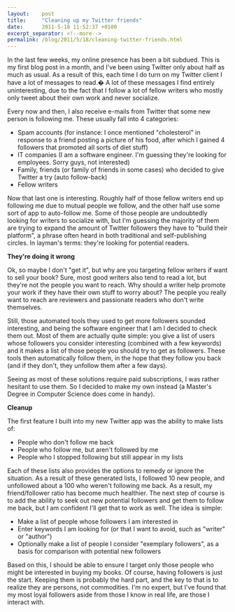 ```yaml
---
layout:    post
title:     "Cleaning up my Twitter friends"
date:      2011-5-18 11:52:37 +0100
excerpt_separator: <!--more-->
permalink: /blog/2011/5/18/cleaning-twitter-friends.html
---
```


In the last few weeks, my online presence has been a bit subdued. This is my first blog post in a month, and I've been using Twitter only about half as much as usual. As a result of this, each time I do turn on my Twitter client I have a lot of messages to read.� A lot of these messages I find entirely uninteresting, due to the fact that I follow a lot of fellow writers who mostly only tweet about their own work and never socialize.

<!--more-->
Every now and then, I also receive e-mails from Twitter that some new person is following me. These usually fall into 4 categories:
* Spam accounts (for instance: I once mentioned &quot;cholesterol&quot; in response to a friend posting a picture of his food, after which I gained 4 followers that promoted all sorts of diet stuff)
* IT companies (I am a software engineer. I'm guessing they're looking for employees. Sorry guys, not interested)
* Family, friends (or family of friends in some cases) who decided to give Twitter a try (auto follow-back)
* Fellow writers

Now that last one is interesting. Roughly half of those fellow writers end up following me due to mutual people we follow, and the other half use some sort of app to auto-follow me. Some of those people are undoubtedly looking for writers to socialize with, but I'm guessing the majority of them are trying to expand the amount of Twitter followers they have to &quot;build their platform&quot;, a phrase often heard in both traditional and self-publishing circles. In layman's terms: they're looking for potential readers.

**They're doing it wrong**

Ok, so maybe I don't &quot;get it&quot;, but why are you targeting fellow writers if want to sell your book? Sure, most good writers also tend to read a lot, but they're not the people you want to reach. Why should a writer help promote your work if they have their own stuff to worry about? The people you really want to reach are reviewers and passionate readers who don't write themselves.

Still, those automated tools they used to get more followers sounded interesting, and being the software engineer that I am I decided to check them out. Most of them are actually quite simple: you give a list of users whose followers you consider interesting (combined with a few keywords) and it makes a list of those people you should try to get as followers. These tools then automatically follow them, in the hope that they follow you back (and if they don't, they unfollow them after a few days).

Seeing as most of these solutions require paid subscriptions, I was rather hesitant to use them. So I decided to make my own instead (a Master's Degree in Computer Science does come in handy).

**Cleanup**

The first feature I built into my new Twitter app was the ability to make lists of:
* People who don't follow me back
* People who follow me, but aren't followed by me
* People who I stopped following but still appear in my lists

Each of these lists also provides the options to remedy or ignore the situation. As a result of these generated lists, I followed 10 new people, and unfollowed about a 100 who weren't following me back. As a result, my friend/follower ratio has become much healthier. The next step of course is to add the ability to seek out new potential followers and get them to follow me back, but I am confident I'll get that to work as well. The idea is simple:
* Make a list of people whose followers I am interested in
* Enter keywords I am looking for (or that I want to avoid, such as &quot;writer&quot; or &quot;author&quot;)
* Optionally make a list of people I consider &quot;exemplary followers&quot;, as a basis for comparison with potential new followers

Based on this, I should be able to ensure I target only those people who might be interested in buying my books. Of course, having followers is just the start. Keeping them is probably the hard part, and the key to that is to realize they are persons, not commodities. I'm no expert, but I've found that my most loyal followers aside from those I know in real life, are those I interact with.